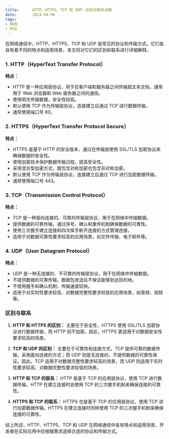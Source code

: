 ```yaml
---
title:      HTTP、HTTPS、TCP 和 UDP：区别与联系详解
date:       2024-04-06
tags:
- 网络
- 协议
--- 
```


在网络通信中，HTTP、HTTPS、TCP 和 UDP 是常见的协议和传输方式。它们各自有着不同的特点和适用场景，本文将对它们的区别和联系进行详细解释。

### 1. HTTP（HyperText Transfer Protocol）

**特点：**
- HTTP 是一种应用层协议，用于在客户端和服务器之间传输超文本文档，通常用于 Web 浏览器和 Web 服务器之间的通信。
- 使用明文传输数据，安全性较低。
- 默认使用 TCP 作为传输层协议，连接建立后通过 TCP 进行数据传输。
- 通常使用端口号 80。

### 2. HTTPS（HyperText Transfer Protocol Secure）

**特点：**
- HTTPS 是基于 HTTP 的安全版本，通过在传输层使用 SSL/TLS 加密协议来确保数据的安全性。
- 使用加密技术保护数据传输过程，提高安全性。
- 采用混合型加密方式，既包含对称加密也包含非对称加密。
- 默认使用 TCP 作为传输层协议，连接建立后通过 TCP 进行加密数据传输。
- 通常使用端口号 443。

### 3. TCP（Transmission Control Protocol）

**特点：**
- TCP 是一种面向连接的、可靠的传输层协议，用于在网络中传输数据。
- 提供数据的可靠传输，通过序号、确认和重传机制确保数据的可靠性。
- 使用三次握手建立连接和四次挥手断开连接的方式管理连接。
- 适用于对数据可靠性要求较高的应用场景，如文件传输、电子邮件等。

### 4. UDP（User Datagram Protocol）

**特点：**
- UDP 是一种无连接的、不可靠的传输层协议，用于在网络中传输数据。
- 不提供数据的可靠传输，数据包发送后不保证能够到达目的地。
- 不使用握手和确认机制，传输速度较快。
- 适用于对实时性要求较高、对数据完整性要求较低的应用场景，如音频、视频等。

### 区别与联系

1. **HTTP 和 HTTPS 的区别：** 主要在于安全性，HTTPS 使用 SSL/TLS 加密协议进行数据传输，而 HTTP 则不加密。因此，HTTPS 更适用于对数据安全性要求较高的场景。

2. **TCP 和 UDP 的区别：** 主要在于可靠性和连接方式，TCP 提供可靠的数据传输，采用面向连接的方式；而 UDP 则是无连接的，不提供数据的可靠性保证。因此，TCP 适用于对数据完整性要求较高的场景，而 UDP 则适用于实时性要求较高、对数据完整性要求较低的场景。

3. **HTTP 和 TCP 的联系：** HTTP 是基于 TCP 的应用层协议，使用 TCP 进行数据传输。HTTP 在建立连接时会使用 TCP 的三次握手机制来确保连接的可靠性。

4. **HTTPS 和 TCP 的联系：** HTTPS 也是基于 TCP 的应用层协议，使用 TCP 进行加密数据传输。HTTPS 在建立连接时同样使用 TCP 的三次握手机制来确保连接的可靠性。

综上所述，HTTP、HTTPS、TCP 和 UDP 在网络通信中各有特点和适用场景，开发者在实际应用中应根据需求选择合适的协议和传输方式。